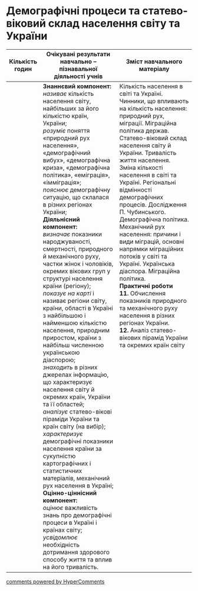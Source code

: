 <div id="hypercomments_widget" class="js-hypercomments-widget invisible"></div>

# Демографічні процеси та статево-віковий склад населення світу та України

<table>
  <tr>
    <td width="10%" align="center"><b>Кількість годин</b></td>  
    <td width="45%" align="center"><b>Очікувані  результати  навчально – пізнавальної  діяльності  учнів</b></td>
    <td width="45%" align="center"><b>Зміст навчального матеріалу</b></td>
  </tr>
<tbody>
  <tr>
<td width="10%" style="vertical-align:top !important;"></td>
    <td width="45%" style="vertical-align:top !important;">
    <b>Знаннєвий компонент:</b><br>
    <i>називає</i> кількість населення світу, найбільших за його кількістю країн, України;<br>
    <i>розуміє</i> поняття «природний рух населення», «демографічний вибух», «демографічна криза», «демографічна політика», «еміграція», «імміграція»;<br>
    <i>пояснює</i> демографічну ситуацію, що склалася в різних регіонах України;<br>
    <b>Діяльнісний компонент:</b><br>
    <i>визначає</i> показники  народжуваності, смертності, природного й механічного руху, частки жінок і чоловіків, окремих вікових груп у  структурі населення країни (регіону);<br>
    <i>показує на карті</i> і називає регіони світу, країни, області в Україні з найбільшою і найменшою кількістю населення, природним приростом, країни з найбільш численною українською діаспорою; <br>
    <i>знаходить</i> в різних джерелах інформацію, що характеризує населення світу й окремих країн, України та її областей;<br>
    <i>аналізує</i> статево-вікові піраміди України та країн світу (на вибір);<br>
    <i>характеризує</i> демографічні показники населення країни за сукупністю картографічних і статистичних матеріалів, механічний рух населення в Україні;<br>
    <b>Оцінно-ціннісний компонент:</b><br>
    <i>оцінює</i> важливість знань про демографічні процеси в Україні і країнах світу;<br>
    <i>усвідомлює</i> необхідність  дотримання здорового способу життя та  вплив на його тривалість.
</td>
    <td width="45%" style="vertical-align:top !important;">
    Кількість населення в світі та Україні. Чинники, що впливають на кількість населення: природний рух, міграції. Міграційна політика держав. <br>
    Статево-віковий склад населення світу й України. Тривалість життя населення.<br>
    Зміна кількості населення в світі та Україні. Регіональні відмінності демографічних процесів. Дослідження П. Чубинського. Демографічна політика.<br>
    Механічний рух населення: причини і види міграцій, основні напрямки міграційних потоків у світі та Україні. Українська діаспора. Міграційна політика.<br>
    <b>Практичні роботи</b><br>
    <b>11.</b> Обчислення показників природного та механічного руху населення в різних регіонах України.<br>
    <b>12.</b> Аналіз статево-вікових пірамід України та окремих країн світу 
</td>
  </tr>
</tbody>
</table>

<div class="js-hypercomments-container">
<a href="http://hypercomments.com" class="hc-link" title="comments widget">comments powered by HyperComments</a>
</div>